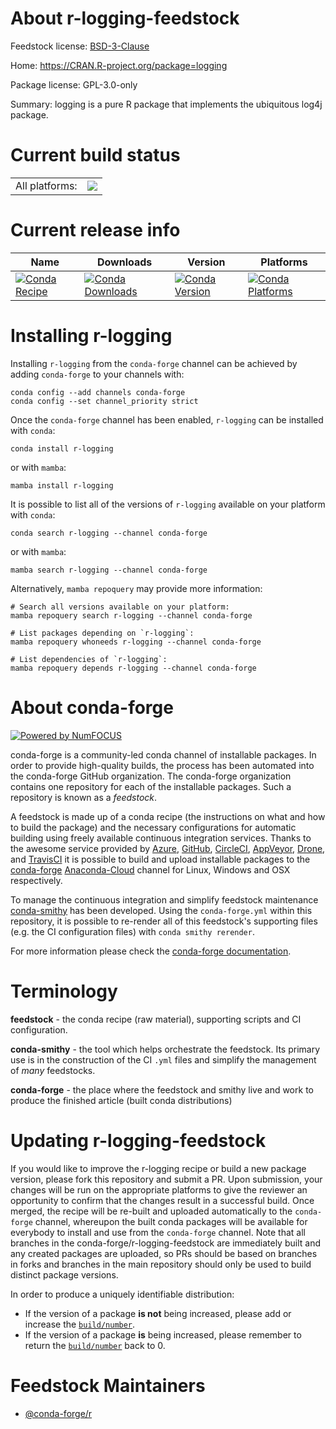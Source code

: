 About r-logging-feedstock
=========================

Feedstock license: [BSD-3-Clause](https://github.com/conda-forge/r-logging-feedstock/blob/main/LICENSE.txt)

Home: https://CRAN.R-project.org/package=logging

Package license: GPL-3.0-only

Summary: logging is a pure R package that implements the ubiquitous log4j package.

Current build status
====================


<table><tr><td>All platforms:</td>
    <td>
      <a href="https://dev.azure.com/conda-forge/feedstock-builds/_build/latest?definitionId=1317&branchName=main">
        <img src="https://dev.azure.com/conda-forge/feedstock-builds/_apis/build/status/r-logging-feedstock?branchName=main">
      </a>
    </td>
  </tr>
</table>

Current release info
====================

| Name | Downloads | Version | Platforms |
| --- | --- | --- | --- |
| [![Conda Recipe](https://img.shields.io/badge/recipe-r--logging-green.svg)](https://anaconda.org/conda-forge/r-logging) | [![Conda Downloads](https://img.shields.io/conda/dn/conda-forge/r-logging.svg)](https://anaconda.org/conda-forge/r-logging) | [![Conda Version](https://img.shields.io/conda/vn/conda-forge/r-logging.svg)](https://anaconda.org/conda-forge/r-logging) | [![Conda Platforms](https://img.shields.io/conda/pn/conda-forge/r-logging.svg)](https://anaconda.org/conda-forge/r-logging) |

Installing r-logging
====================

Installing `r-logging` from the `conda-forge` channel can be achieved by adding `conda-forge` to your channels with:

```
conda config --add channels conda-forge
conda config --set channel_priority strict
```

Once the `conda-forge` channel has been enabled, `r-logging` can be installed with `conda`:

```
conda install r-logging
```

or with `mamba`:

```
mamba install r-logging
```

It is possible to list all of the versions of `r-logging` available on your platform with `conda`:

```
conda search r-logging --channel conda-forge
```

or with `mamba`:

```
mamba search r-logging --channel conda-forge
```

Alternatively, `mamba repoquery` may provide more information:

```
# Search all versions available on your platform:
mamba repoquery search r-logging --channel conda-forge

# List packages depending on `r-logging`:
mamba repoquery whoneeds r-logging --channel conda-forge

# List dependencies of `r-logging`:
mamba repoquery depends r-logging --channel conda-forge
```


About conda-forge
=================

[![Powered by
NumFOCUS](https://img.shields.io/badge/powered%20by-NumFOCUS-orange.svg?style=flat&colorA=E1523D&colorB=007D8A)](https://numfocus.org)

conda-forge is a community-led conda channel of installable packages.
In order to provide high-quality builds, the process has been automated into the
conda-forge GitHub organization. The conda-forge organization contains one repository
for each of the installable packages. Such a repository is known as a *feedstock*.

A feedstock is made up of a conda recipe (the instructions on what and how to build
the package) and the necessary configurations for automatic building using freely
available continuous integration services. Thanks to the awesome service provided by
[Azure](https://azure.microsoft.com/en-us/services/devops/), [GitHub](https://github.com/),
[CircleCI](https://circleci.com/), [AppVeyor](https://www.appveyor.com/),
[Drone](https://cloud.drone.io/welcome), and [TravisCI](https://travis-ci.com/)
it is possible to build and upload installable packages to the
[conda-forge](https://anaconda.org/conda-forge) [Anaconda-Cloud](https://anaconda.org/)
channel for Linux, Windows and OSX respectively.

To manage the continuous integration and simplify feedstock maintenance
[conda-smithy](https://github.com/conda-forge/conda-smithy) has been developed.
Using the ``conda-forge.yml`` within this repository, it is possible to re-render all of
this feedstock's supporting files (e.g. the CI configuration files) with ``conda smithy rerender``.

For more information please check the [conda-forge documentation](https://conda-forge.org/docs/).

Terminology
===========

**feedstock** - the conda recipe (raw material), supporting scripts and CI configuration.

**conda-smithy** - the tool which helps orchestrate the feedstock.
                   Its primary use is in the construction of the CI ``.yml`` files
                   and simplify the management of *many* feedstocks.

**conda-forge** - the place where the feedstock and smithy live and work to
                  produce the finished article (built conda distributions)


Updating r-logging-feedstock
============================

If you would like to improve the r-logging recipe or build a new
package version, please fork this repository and submit a PR. Upon submission,
your changes will be run on the appropriate platforms to give the reviewer an
opportunity to confirm that the changes result in a successful build. Once
merged, the recipe will be re-built and uploaded automatically to the
`conda-forge` channel, whereupon the built conda packages will be available for
everybody to install and use from the `conda-forge` channel.
Note that all branches in the conda-forge/r-logging-feedstock are
immediately built and any created packages are uploaded, so PRs should be based
on branches in forks and branches in the main repository should only be used to
build distinct package versions.

In order to produce a uniquely identifiable distribution:
 * If the version of a package **is not** being increased, please add or increase
   the [``build/number``](https://docs.conda.io/projects/conda-build/en/latest/resources/define-metadata.html#build-number-and-string).
 * If the version of a package **is** being increased, please remember to return
   the [``build/number``](https://docs.conda.io/projects/conda-build/en/latest/resources/define-metadata.html#build-number-and-string)
   back to 0.

Feedstock Maintainers
=====================

* [@conda-forge/r](https://github.com/conda-forge/r/)

